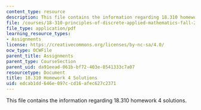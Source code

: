 ```yaml
---
content_type: resource
description: This file contains the information regarding 18.310 homework 4 solutions.
file: /courses/18-310-principles-of-discrete-applied-mathematics-fall-2013/edcab1dd646e097ccd16afec627c2371_MIT18_310F13_Homework4Sol.pdf
file_type: application/pdf
learning_resource_types:
- Assignments
license: https://creativecommons.org/licenses/by-nc-sa/4.0/
ocw_type: OCWFile
parent_title: Assignments
parent_type: CourseSection
parent_uid: da91eead-061b-bf72-403e-0541333c7a07
resourcetype: Document
title: 18.310 Homework 4 Solutions
uid: edcab1dd-646e-097c-cd16-afec627c2371
---
```

This file contains the information regarding 18.310 homework 4 solutions.